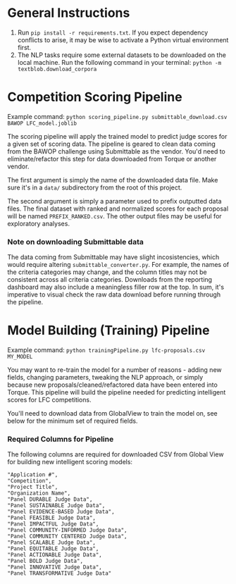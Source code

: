 # General Instructions

1. Run `pip install -r requirements.txt`. If you expect dependency conflicts to arise, it may be wise to activate a Python virtual environment first.
2. The NLP tasks require some external datasets to be downloaded on the local machine. Run the following command in your terminal: `python -m textblob.download_corpora`

# Competition Scoring Pipeline

Example command: `python scoring_pipeline.py submittable_download.csv BAWOP LFC_model.joblib`

The scoring pipeline will apply the trained model to predict judge scores for a given set of scoring data. The pipeline is geared to clean data coming from the BAWOP challenge using Submittable as the vendor. You'd need to eliminate/refactor this step for data downloaded from Torque or another vendor. 

The first argument is simply the name of the downloaded data file. Make sure it's in a `data/` subdirectory from the root of this project. 

The second argument is simply a parameter used to prefix outputted data files. The final dataset with ranked and normalized scores for each proposal will be named `PREFIX_RANKED.csv`. The other output files may be useful for exploratory analyses.

### Note on downloading Submittable data

The data coming from Submittable may have slight incosistencies, which would require altering `submittable_converter.py`. For example, the names of the criteria categories may change, and the column titles may not be consistent across all criteria categories. Downloads from the reporting dashboard may also include a meaningless filler row at the top. In sum, it's imperative to visual check the raw data download before running through the pipeline.

# Model Building (Training) Pipeline

Example command: `python trainingPipeline.py lfc-proposals.csv MY_MODEL`

You may want to re-train the model for a number of reasons - adding new fields, changing parameters, tweaking the NLP approach, or simply because new proposals/cleaned/refactored data have been entered into Torque. This pipeline will build the pipeline needed for predicting intelligent scores for LFC competitions.

You'll need to download data from GlobalView to train the model on, see below for the minimum set of required fields.

### Required Columns for Pipeline

The following columns are required for downloaded CSV from Global View for building new intelligent scoring models:

```
"Application #",
"Competition",
"Project Title",
"Organization Name",
"Panel DURABLE Judge Data",
"Panel SUSTAINABLE Judge Data",
"Panel EVIDENCE-BASED Judge Data",
"Panel FEASIBLE Judge Data",
"Panel IMPACTFUL Judge Data",
"Panel COMMUNITY-INFORMED Judge Data",
"Panel COMMUNITY CENTERED Judge Data",
"Panel SCALABLE Judge Data",
"Panel EQUITABLE Judge Data",
"Panel ACTIONABLE Judge Data",
"Panel BOLD Judge Data",
"Panel INNOVATIVE Judge Data",
"Panel TRANSFORMATIVE Judge Data"
```
